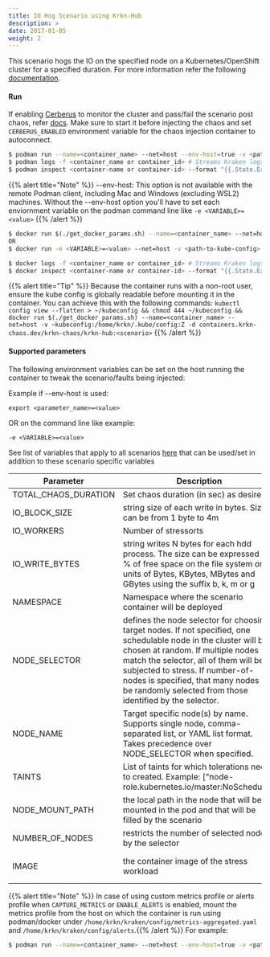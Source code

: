 ```yaml
---
title: IO Hog Scenario using Krkn-Hub
description: >
date: 2017-01-05
weight: 2
---
```

This scenario hogs the IO on the specified node on a Kubernetes/OpenShift cluster for a specified duration. For more information refer the following [documentation](/docs/scenarios/io-hog-scenario/_index.md).

#### Run

If enabling [Cerberus](/docs/cerberus/) to monitor the cluster and pass/fail the scenario post chaos, refer [docs](/docs/cerberus/). Make sure to start it before injecting the chaos and set `CERBERUS_ENABLED` environment variable for the chaos injection container to autoconnect.

```bash
$ podman run --name=<container_name> --net=host --env-host=true -v <path-to-kube-config>:/root/.kube/config:Z -d containers.krkn-chaos.dev/krkn-chaos/krkn-hub:node-io-hog
$ podman logs -f <container_name or container_id> # Streams Kraken logs
$ podman inspect <container-name or container-id> --format "{{.State.ExitCode}}" # Outputs exit code which can considered as pass/fail for the scenario
```
{{% alert title="Note" %}} --env-host: This option is not available with the remote Podman client, including Mac and Windows (excluding WSL2) machines. 
Without the --env-host option you'll have to set each enviornment variable on the podman command line like  `-e <VARIABLE>=<value>`
{{% /alert %}}

```bash
$ docker run $(./get_docker_params.sh) --name=<container_name> --net=host -v <path-to-kube-config>:/root/.kube/config:Z -d containers.krkn-chaos.dev/krkn-chaos/krkn-hub:node-io-hog
OR 
$ docker run -e <VARIABLE>=<value> --net=host -v <path-to-kube-config>:/root/.kube/config:Z -d containers.krkn-chaos.dev/krkn-chaos/krkn-hub:node-io-hog

$ docker logs -f <container_name or container_id> # Streams Kraken logs
$ docker inspect <container-name or container-id> --format "{{.State.ExitCode}}" # Outputs exit code which can considered as pass/fail for the scenario
```

{{% alert title="Tip" %}} Because the container runs with a non-root user, ensure the kube config is globally readable before mounting it in the container. You can achieve this with the following commands:
```kubectl config view --flatten > ~/kubeconfig && chmod 444 ~/kubeconfig && docker run $(./get_docker_params.sh) --name=<container_name> --net=host -v ~kubeconfig:/home/krkn/.kube/config:Z -d containers.krkn-chaos.dev/krkn-chaos/krkn-hub:<scenario>``` {{% /alert %}}
#### Supported parameters

The following environment variables can be set on the host running the container to tweak the scenario/faults being injected:

Example if --env-host is used:
```
export <parameter_name>=<value>
```
OR on the command line like example: 

```
-e <VARIABLE>=<value> 
```

See list of variables that apply to all scenarios [here](/docs/scenarios/all-scenario-env.md) that can be used/set in addition to these scenario specific variables

|  Parameter           | Description     | Default
|----------------------|-------------------------------------------------------------------------------------| ------------------------------------                   |
| TOTAL_CHAOS_DURATION | Set chaos duration (in sec) as desired   | 180                                  |
| IO_BLOCK_SIZE        | string size of each write in bytes. Size can be from 1 byte to 4m   | 1m |
| IO_WORKERS           | Number of stressorts     | 5 |
| IO_WRITE_BYTES      | string writes N bytes for each hdd process. The size can be expressed as % of free space on the file system or in units of Bytes, KBytes, MBytes and GBytes using the suffix b, k, m or g   | 10m |
| NAMESPACE            | Namespace where the scenario container will be deployed   | default |
| NODE_SELECTOR        | defines the node selector for choosing target nodes. If not specified, one schedulable node in the cluster will be chosen at random. If multiple nodes match the selector, all of them will be subjected to stress. If number-of-nodes is specified, that many nodes will be randomly selected from those identified by the selector. | "" |     |
| NODE_NAME            | Target specific node(s) by name. Supports single node, comma-separated list, or YAML list format. Takes precedence over NODE_SELECTOR when specified. | "" |     |
| TAINTS               | List of taints for which tolerations need to created. Example: ["node-role.kubernetes.io/master:NoSchedule"] | [] |
| NODE_MOUNT_PATH        | the local path in the node that will be mounted in the pod and that will be filled by the scenario              | "" |   |
| NUMBER_OF_NODES      | restricts the number of selected nodes by the selector     | "" |                             |
| IMAGE                | the container image of the stress workload      |quay.io/krkn-chaos/krkn-hog||

{{% alert title="Note" %}} In case of using custom metrics profile or alerts profile when `CAPTURE_METRICS` or `ENABLE_ALERTS` is enabled, mount the metrics profile from the host on which the container is run using podman/docker under `/home/krkn/kraken/config/metrics-aggregated.yaml` and `/home/krkn/kraken/config/alerts`.{{% /alert %}}
 For example:
```bash
$ podman run --name=<container_name> --net=host --env-host=true -v <path-to-custom-metrics-profile>:/root/kraken/config/metrics-aggregated.yaml -v <path-to-custom-alerts-profile>:/root/kraken/config/alerts -v <path-to-kube-config>:/root/.kube/config:Z -d containers.krkn-chaos.dev/krkn-chaos/krkn-hub:node-io-hog
```
